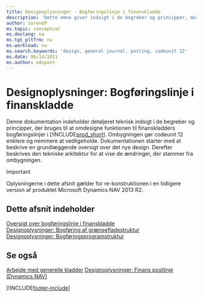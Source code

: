 ```yaml
---
title: Designoplysninger - Bogføringslinje i finanskladde
description: 'Dette emne giver indsigt i de begreber og principper, der bruges til at omdesigne funktionen til finanskladders bogføringslinjer i Business Central.'
author: SorenGP
ms.topic: conceptual
ms.devlang: na
ms.tgt_pltfrm: na
ms.workload: na
ms.search.keywords: 'design, general journal, posting, codeunit 12'
ms.date: 06/14/2021
ms.author: edupont
---
```

# Designoplysninger: Bogføringslinje i finanskladde

Denne dokumentation indeholder detaljeret teknisk indsigt i de begreber og principper, der bruges til at omdesigne funktionen til finanskladders bogføringslinjer i [!INCLUDE[prod_short](includes/prod_short.md)]. Ombygningen gør codeunit 12 enklere og nemmere at vedligeholde. Dokumentationen starter med at beskrive en grundlæggende oversigt over det nye design. Derefter beskrives den tekniske arkitektur for at vise de ændringer, der stammer fra ombygningen.  

> [!IMPORTANT]
> Oplysningerne i dette afsnit gælder for re-konstruktionen i en tidligere version af produktet Microsoft Dynamics NAV 2013 R2.

## Dette afsnit indeholder

[Oversigt over bogføringslinje i finanskladde](design-details-general-journal-post-line-overview.md)  
[Designoplysninger: Bogføring af grænsefladestruktur](design-details-posting-interface-structure.md)  
[Designoplysninger: Bogføringsprogramstruktur](design-details-posting-engine-structure.md)  

## Se også

[Arbejde med generelle kladder](ui-work-general-journals.md)
[Designoplysninger: Finans postlinje (Dynamics NAV)](/dynamics-nav-app/design-details-general-journal-post-line)  

[!INCLUDE[footer-include](includes/footer-banner.md)]